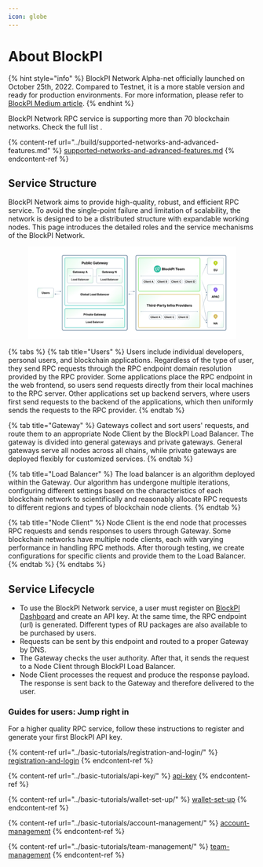 ```yaml
---
icon: globe
---
```


# About BlockPI

{% hint style="info" %}
BlockPI Network Alpha-net officially launched on October 25th, 2022. Compared to Testnet, it is a more stable version and ready for production environments. For more information, please refer to [BlockPI Medium article](https://medium.com/blockpi/blockpi-alpha-net-your-reliable-web3-rpc-service-provider-9574201ec90b).&#x20;
{% endhint %}

BlockPI Network RPC service is supporting more than 70 blockchain networks. Check the full list .

{% content-ref url="../build/supported-networks-and-advanced-features.md" %}
[supported-networks-and-advanced-features.md](../build/supported-networks-and-advanced-features.md)
{% endcontent-ref %}

## Service Structure

BlockPI Network aims to provide high-quality, robust, and efficient RPC service. To avoid the single-point failure and limitation of scalability, the network is designed to be a distributed structure with expandable working nodes. This page introduces the detailed roles and the service mechanisms of the BlockPI Network.

<figure><img src="../.gitbook/assets/image (35).png" alt=""><figcaption></figcaption></figure>

{% tabs %}
{% tab title="Users" %}
Users include individual developers, personal users, and blockchain applications. Regardless of the type of user, they send RPC requests through the RPC endpoint domain resolution provided by the RPC provider. Some applications place the RPC endpoint in the web frontend, so users send requests directly from their local machines to the RPC server. Other applications set up backend servers, where users first send requests to the backend of the applications, which then uniformly sends the requests to the RPC provider.
{% endtab %}

{% tab title="Gateway" %}
Gateways collect and sort users' requests, and route them to an appropriate Node Client by the BlockPI Load Balancer. The gateway is divided into general gateways and private gateways. General gateways serve all nodes across all chains, while private gateways are deployed flexibly for customized services.
{% endtab %}

{% tab title="Load Balancer" %}
The load balancer is an algorithm deployed within the Gateway. Our algorithm has undergone multiple iterations, configuring different settings based on the characteristics of each blockchain network to scientifically and reasonably allocate RPC requests to different regions and types of blockchain node clients.
{% endtab %}

{% tab title="Node Client" %}
Node Client is the end node that processes RPC requests and sends responses to users through Gateway. Some blockchain networks have multiple node clients, each with varying performance in handling RPC methods. After thorough testing, we create configurations for specific clients and provide them to the Load Balancer.
{% endtab %}
{% endtabs %}

## Service Lifecycle

* To use the BlockPI Network service, a user must register on [BlockPI Dashboard](https://dashboard.blockpi.io/) and create an API key. At the same time, the RPC endpoint (url) is generated. Different types of RU packages are also available to be purchased by users.
* Requests can be sent by this endpoint and routed to a proper Gateway by DNS.&#x20;
* The Gateway checks the user authority. After that, it sends the request to a Node Client through BlockPI Load Balancer.&#x20;
* Node Client processes the request and produce the response payload. The response is sent back to the Gateway and therefore delivered to the user.

### Guides for users: Jump right in

For a higher quality RPC service, follow these instructions to register and generate your first BlockPI API key.&#x20;

{% content-ref url="../basic-tutorials/registration-and-login/" %}
[registration-and-login](../basic-tutorials/registration-and-login/)
{% endcontent-ref %}

{% content-ref url="../basic-tutorials/api-key/" %}
[api-key](../basic-tutorials/api-key/)
{% endcontent-ref %}

{% content-ref url="../basic-tutorials/wallet-set-up/" %}
[wallet-set-up](../basic-tutorials/wallet-set-up/)
{% endcontent-ref %}

{% content-ref url="../basic-tutorials/account-management/" %}
[account-management](../basic-tutorials/account-management/)
{% endcontent-ref %}

{% content-ref url="../basic-tutorials/team-management/" %}
[team-management](../basic-tutorials/team-management/)
{% endcontent-ref %}
